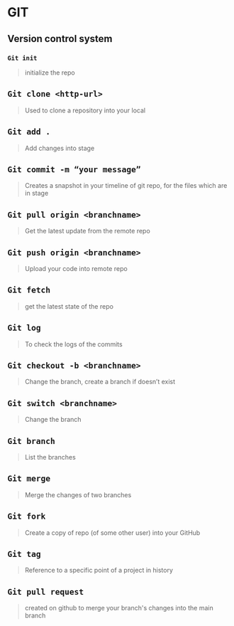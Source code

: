 # GIT

## Version control system

### ```Git init ```
> initialize the repo 

## ```Git clone <http-url>```
>Used to clone a repository into your local 

## ```Git add .```
 >Add changes into stage
  
## ```Git commit -m “your message”```
>Creates a snapshot in your timeline of git repo, for the files which are in stage

## ```Git pull origin <branchname>```
>Get the latest update from the remote repo

## ```Git push origin <branchname>```
>Upload your code into remote repo

## ```Git fetch```
>get the latest state of the repo

## ```Git log```
>To check the logs of the commits

## ```Git checkout -b <branchname>```
>Change the branch, create a branch if doesn’t exist

## ```Git switch <branchname>```
>Change the branch

## ```Git branch```
>List the branches

## ```Git merge```
>Merge the changes of two branches

## ```Git fork```
>Create a copy of repo (of some other user) into your GitHub

## ```Git tag```
>Reference to a specific point of a project in history

## ```Git pull request```
 >created on github to merge your branch's changes into the main branch
